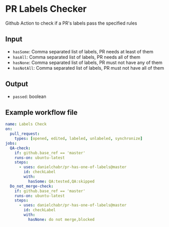# PR Labels Checker
Github Action to check if a PR's labels pass the specified rules

## Input
- `hasSome`: Comma separated list of labels, PR needs at least of them
- `hasAll`: Comma separated list of labels, PR needs all of them
- `hasNone`: Comma separated list of labels, PR must not have any of them
- `hasNotAll`: Comma separated list of labels, PR must not have all of them

## Output
- `passed`: boolean

## Example workflow file
```yml
name: Labels Check
on:
  pull_request:
    types: [opened, edited, labeled, unlabeled, synchronize]
jobs:
  QA-check:
    if: github.base_ref == 'master'
    runs-on: ubuntu-latest
    steps:
      - uses: danielchabr/pr-has-one-of-labels@master
        id: checkLabel
        with:
          hasSome: QA:tested,QA:skipped
  Do_not_merge-check:
    if: github.base_ref == 'master'
    runs-on: ubuntu-latest
    steps:
      - uses: danielchabr/pr-has-one-of-labels@master
        id: checkLabel
        with:
          hasNone: do not merge,blocked
```
